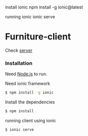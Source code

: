 install ionic
npm install -g ionic@latest

running ionic
ionic serve

# Furniture-client

Check [server](https://github.com/mnashrullah/furniture-server)

### Installation

Need [Node.js](https://nodejs.org/) to run.


Need ionic framework
```sh
$ npm install -g ionic
```


Install the dependencies

```sh
$ npm install
```

running client using ionic
```sh
$ ionic serve
```